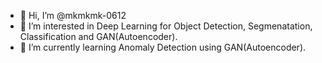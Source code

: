 - 👋 Hi, I’m @mkmkmk-0612
- 👀 I’m interested in Deep Learning for Object Detection, Segmenatation, Classification and GAN(Autoencoder).
- 🌱 I’m currently learning Anomaly Detection using GAN(Autoencoder).

<!---
mkmkmk-0612/mkmkmk-0612 is a ✨ special ✨ repository because its `README.md` (this file) appears on your GitHub profile.
You can click the Preview link to take a look at your changes.
--->
